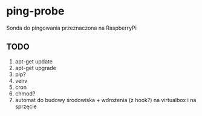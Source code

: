 # ping-probe
Sonda do pingowania przeznaczona na RaspberryPi

## TODO
1. apt-get update
1. apt-get upgrade
1. pip?
1. venv
1. cron
1. chmod?
1. automat do budowy środowiska + wdrożenia (z hook?) na virtualbox i na sprzęcie
